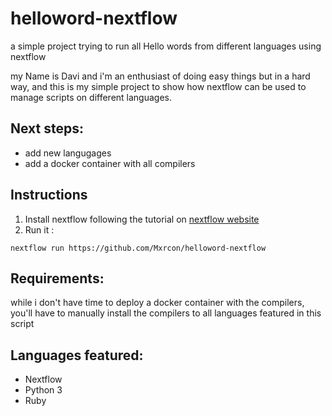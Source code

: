 # helloword-nextflow
a simple project trying to run all Hello words from different languages using nextflow

my Name is Davi and i'm an enthusiast of doing easy things but in a hard way, and this is my simple project to show how nextflow can be used to manage scripts on different languages.

## Next steps:
* add new langugages
* add a docker container with all compilers


## Instructions

1. Install nextflow following the tutorial on [nextflow website](nextflow.io)
2. Run it : 

```
nextflow run https://github.com/Mxrcon/helloword-nextflow 

```
## Requirements:

while i don't have time to deploy a docker container with the compilers, you'll have to manually install the compilers to all languages featured in this script


## Languages featured:

* Nextflow
* Python 3
* Ruby

